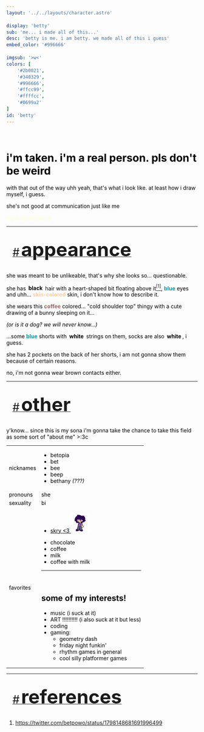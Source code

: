 ```yaml
---
layout: '../../layouts/character.astro'

display: 'betty'
sub: 'me... i made all of this...'
desc: 'betty is me. i am betty. we made all of this i guess'
embed_color: '#996666'

imgsub: '>w<'
colors: [
    '#2b0021',
    '#340329',
    '#996666',
    '#ffcc99',
    '#ffffcc',
    '#0699a2'
]
id: 'betty'
---
```

<style>
    :root {
        --col-bg: #ffc;
        --col-char-bg: #634;

        --col-link: #966;
        --col-link-hover: #fc9;
    }

    html {
        color: var(--col-dark);
    }

    i {
        text-decoration: italic;
        color: var(--col-dim);
    }

    .white {
        color: var(--col-bright);
        background-color: var(--col-dark);
        padding: 3px;
        border-radius: 5px;
    }

    .black {
        color: var(--col-dark);
        background-color: var(--col-bright);
        padding: 3px;
        border-radius: 5px;
    }

    li::marker {
        color: var(--col-dim);  
    }

    table {
        color: var(--col-bright);
    }

    td {
        background-color: var(--col-main);
    }

    td.name {
        background-color: var(--col-dark);
        color: var(--col-main);
        box-shadow: unset;
    }

    h1.on-light {
        text-shadow: 0px 7px 0px var(--col-light);
    }

</style>
<br>
<h1 class="on-light">i'm taken. i'm a real person. pls don't be weird</h1>

with that out of the way uhh yeah, that's what i look like. at least how i draw myself, i guess.

she's not good at communication just like me
<p style="color: var(--col-bg)">my asshole burns</p>

<hr>
<section id="appearance" style="text-align: left">

<div style="background-color: var(--col-main); padding: 16px; border-radius: 15px; width: fit-content;">
<a href="#appearance">
<span style="font-size: 30px; color: var(--col-light)">#</span>
<span style="font-weight: bolder; font-size: 50px; margin: 0; margin-top: 30px; color: var(--col-bright)">
appearance
</span>
</a>
</div>

she was meant to be unlikeable, that's why she looks so... questionable.

she has <span class="black">**black**</span> hair with a heart-shaped bit floating above it<a href="#references"><sup>[1]</sup></a>, <span style="color:#0699a2;">**blue**</span> eyes and uhh... <span style="color:#fc9;">**skin-colored**</span> skin, i don't know how to describe it.

she wears this <span style="color:#966;">**coffee**</span> colored... "cold shoulder top" thingy with a cute drawing of a bunny sleeping on it...

<i>(or is it a dog? we will never know...)</i>

...some <span style="color:#0699a2;">**blue**</span> shorts with <span class="white">**white**</span> strings on them, socks are also <span class="white">**white**</span>, i guess.

she has 2 pockets on the back of her shorts, i am not gonna show them because of certain reasons.

no, i'm not gonna wear brown contacts either.

</section>

<hr>
<section id="other" style="text-align: left">

<div style="background-color: var(--col-main); padding: 16px; border-radius: 15px; width: fit-content;">
<a href="#other">
<span style="font-size: 30px; color: var(--col-light)">#</span>
<span style="font-weight: bolder; font-size: 50px; margin: 0; margin-top: 30px; color: var(--col-bright)">
other
</span>
</a>
</div>

y'know... since this is my sona i'm gonna take the chance to take this field as some sort of "about me" >:3c

<table>

<tr>
    <td class="name">nicknames</td>
    <td>

- betopia
- bet
- bee
- beep
- bethany <i>(???)</i>

</td>
</tr>

<tr>
    <td class="name">pronouns</td>
    <td>she</td>
</tr>

<tr>
    <td class="name">sexuality</td>
    <td>bi</td>
</tr>

<tr>
    <td class="name">favorites</td>
    <td>

<a href='https://skruyo.com' target="_blank" style="color: unset;"><ul><li id="him" >
skry &lt;3 <img src="/images/dnl.png" height="50"/>
</li></ul></a>

<script>
var hue = 0;
var idk = setInterval(function() {
  hue += 1;
  document.getElementById('him').style.setProperty('color', 'hsl(' + hue + ', 100%, 80%)');
}, 5);
</script>



- chocolate
- coffee
- milk
- coffee with milk
-------------------
<br>

# some of my interests!

- music (i suck at it)
- ART !!!!!!!!!! (i also suck at it but less)
- coding
- gaming:
    - geometry dash
    - friday night funkin'
    - rhythm games in general
    - cool silly platformer games

</td>
</tr>
</table>


</section>

<hr>
<section id="references" style="text-align: left">

<div style="background-color: var(--col-main); padding: 16px; border-radius: 15px; width: fit-content;">
<a href="#references">
<span style="font-size: 30px; color: var(--col-light)">#</span>
<span style="font-weight: bolder; font-size: 50px; margin: 0; margin-top: 30px; color: var(--col-bright)">
references
</span>
</a>
</div>
<ol>
<li>

https://twitter.com/betpowo/status/1798148681691996499

</li>
</ol>
</section>